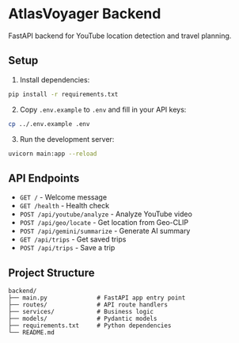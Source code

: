 # AtlasVoyager Backend

FastAPI backend for YouTube location detection and travel planning.

## Setup

1. Install dependencies:
```bash
pip install -r requirements.txt
```

2. Copy `.env.example` to `.env` and fill in your API keys:
```bash
cp ../.env.example .env
```

3. Run the development server:
```bash
uvicorn main:app --reload
```

## API Endpoints

- `GET /` - Welcome message
- `GET /health` - Health check
- `POST /api/youtube/analyze` - Analyze YouTube video
- `POST /api/geo/locate` - Get location from Geo-CLIP
- `POST /api/gemini/summarize` - Generate AI summary
- `GET /api/trips` - Get saved trips
- `POST /api/trips` - Save a trip

## Project Structure

```
backend/
├── main.py              # FastAPI app entry point
├── routes/              # API route handlers
├── services/            # Business logic
├── models/              # Pydantic models
├── requirements.txt     # Python dependencies
└── README.md
```
